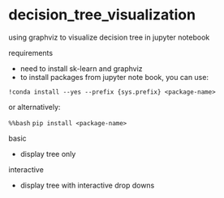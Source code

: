 # decision_tree_visualization
using graphviz to visualize decision tree in jupyter notebook

requirements
* need to install sk-learn and graphviz
* to install packages from jupyter note book, you can use: 

```!conda install --yes --prefix {sys.prefix} <package-name>```
  
or alternatively:

```%%bash```
```pip install <package-name>```

basic
* display tree only


interactive
* display tree with interactive drop downs
